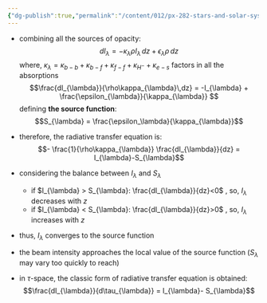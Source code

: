 ```yaml
---
{"dg-publish":true,"permalink":"/content/012/px-282-stars-and-solar-system/term-1-stars/c-stellar-atmosphere/c10-13-radiative-transfer/px-282-c10a-radiative-transfer-equation/","noteIcon":"1","created":"2025-08-27T13:14:15.736+01:00","updated":"2024-12-22T15:32:21.000+00:00"}
---
```


- combining all the sources of opacity:
$$dI_{\lambda} = - \kappa_{\lambda}\rho I_{\lambda}\,dz + \epsilon_{\lambda}\rho \,dz$$
	where, $\kappa_{\lambda}= \kappa_{b-b} + \kappa_{b-f} + \kappa_{f-f} + \kappa_{H^{-}} + \kappa_{e-s}$ factors in all the absorptions
$$\frac{dI_{\lambda}}{\rho\kappa_{\lambda}\,dz} = -I_{\lambda} + \frac{\epsilon_{\lambda}}{\kappa_{\lambda}} $$
defining **the source function**: 
$$S_{\lambda} = \frac{\epsilon_\lambda}{\kappa_{\lambda}}$$
- therefore, the radiative transfer equation is:
$$- \frac{1}{\rho\kappa_{\lambda}} \frac{dI_{\lambda}}{dz} = I_{\lambda}-S_{\lambda}$$

- considering the balance between $I_{\lambda}$ and $S_{\lambda}$
	- if $I_{\lambda} > S_{\lambda}: \frac{dI_{\lambda}}{dz}<0$ , so, $I_{\lambda}$ decreases with $z$
	- if $I_{\lambda} < S_{\lambda}: \frac{dI_{\lambda}}{dz}>0$ , so, $I_{\lambda}$ increases with $z$
- thus, $I_\lambda$ converges to the source function
- the beam intensity approaches the local value of the source function ($S_{\lambda}$ may vary too quickly to reach)

- in $\tau$-space, the classic form of radiative transfer equation is obtained: 
$$\frac{dI_{\lambda}}{d\tau_{\lambda}} = I_{\lambda}- S_{\lambda}$$
